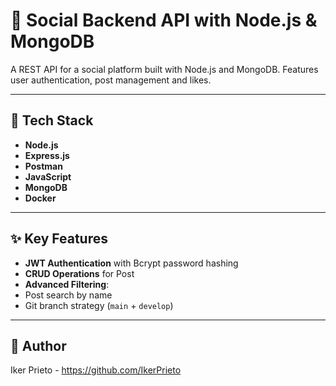 # 🛒 Social Backend API with Node.js & MongoDB

A REST API for a social platform built with Node.js and MongoDB. Features user authentication, post management and likes.

---

## 🚀 Tech Stack

- **Node.js** 
- **Express.js** 
- **Postman** 
- **JavaScript** 
- **MongoDB**
- **Docker**

---

## ✨ Key Features

- **JWT Authentication** with Bcrypt password hashing
- **CRUD Operations** for Post
- **Advanced Filtering**:
- Post search by name
- Git branch strategy (`main` + `develop`)

---


## 👥 Author

Iker Prieto - https://github.com/IkerPrieto
